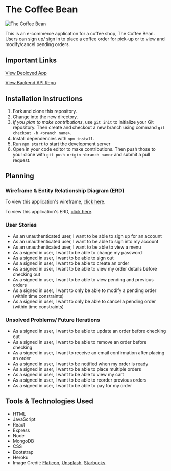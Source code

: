 # The Coffee Bean

![The Coffee Bean](https://i.imgur.com/VpKCGMh.jpg "The Coffee Bean")

This is an e-commerce application for a coffee shop, The Coffee Bean. Users can sign up/ sign in to place a coffee order for pick-up or to view and modify/cancel pending orders. 

## Important Links

[View Deployed App]()

[View Backend API Repo](https://github.com/alinavoey/coffee-server)

## Installation Instructions
1. Fork and clone this repository.
2. Change into the new directory.
3. *If you plan to make contributions*, use `git init` to initialize your Git repository. Then create and checkout a new branch using command `git checkout -b <branch name>`.
4. Install dependencies with `npm install`.
5. Run `npm start` to start the development server
5. Open in your code editor to make contributions. Then push those to your clone with `git push origin <branch name>` and submit a pull request.

## Planning

### Wireframe & Entity Relationship Diagram (ERD)
To view this application's wireframe, [click here](https://imgur.com/wpXFqjO).

To view this application's ERD, [click here](https://imgur.com/hlMOZdA). 

### User Stories
* As an unauthenticated user, I want to be able to sign up for an account
* As an unauthenticated user, I want to be able to sign into my account
* As an unauthenticated user, I want to be able to view a menu
* As a signed in user, I want to be able to change my password
* As a signed in user, I want to be able to sign out
* As a signed in user, I want to be able to create an order
* As a signed in user, I want to be able to view my order details before checking out
* As a signed in user, I want to be able to view pending and previous orders
* As a signed in user, I want to only be able to modify a pending order (within time constraints)
* As a signed in user, I want to only be able to cancel a pending order (within time constraints)

### Unsolved Problems/ Future Iterations
* As a signed in user, I want to be able to update an order before checking out
* As a signed in user, I want to be able to remove an order before checking
* As a signed in user, I want to receive an email confirmation after placing an order
* As a signed in user, I want to be notified when my order is ready
* As a signed in user, I want to be able to place multiple orders
* As a signed in user, I want to be able to view my cart
* As a signed in user, I want to be able to reorder previous orders
* As a signed in user, I want to be able to pay for my order


## Tools & Technologies Used
- HTML
- JavaScript
- React
- Express
- Node
- MongoDB
- CSS
- Bootstrap
- Heroku
- Image Credit: [Flaticon](https://www.flaticon.com/), [Unsplash](https://unsplash.com/), [Starbucks](https://www.starbucks.com/). 